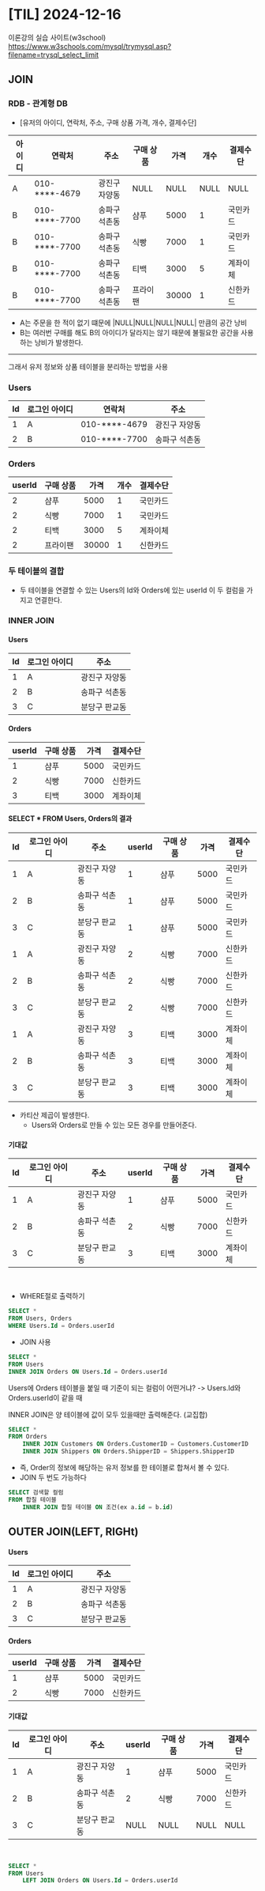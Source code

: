 # [TIL] 2024-12-16
이론강의 실습 사이트(w3school)
https://www.w3schools.com/mysql/trymysql.asp?filename=trysql_select_limit
## JOIN

### RDB - 관계형 DB
- [유저의 아이디, 연락처, 주소, 구매 상품 가격, 개수, 결제수단]

|아이디|연락처|주소|구매 상품|가격|개수|결제수단|
|-|-|-|-|-|-|-|
|A|010-****-4679|광진구 자양동|NULL|NULL|NULL|NULL|
|B|010-****-7700|송파구 석촌동|샴푸|5000|1|국민카드|
|B|010-****-7700|송파구 석촌동|식빵|7000|1|국민카드|
|B|010-****-7700|송파구 석촌동|티백|3000|5|계좌이체|
|B|010-****-7700|송파구 석촌동|프라이팬|30000|1|신한카드|

- A는 주문을 한 적이 없기 떄문에 |NULL|NULL|NULL|NULL| 만큼의 공간 낭비
- B는 여러번 구매를 해도 B의 아이디가 달라지는 않기 때문에 불필요한 공간을 사용하는 낭비가 발생한다.
---
그래서 유저 정보와 상품 테이블을 분리하는 방법을 사용
### Users
|Id|로그인 아이디|연락처|주소
|-|-|-|-|
|1|A|010-****-4679|광진구 자양동|
|2|B|010-****-7700|송파구 석촌동|

### Orders
|userId|구매 상품|가격|개수|결제수단|
|-|-|-|-|-|
|2|샴푸|5000|1|국민카드|
|2|식빵|7000|1|국민카드|
|2|티백|3000|5|계좌이체|
|2|프라이팬|30000|1|신한카드|

### 두 테이블의 결합
- 두 테이블을 연결할 수 있는 Users의 Id와 Orders에 있는 userId 이 두 컬럼을 가지고 연결한다.

### INNER JOIN
#### Users
|Id|로그인 아이디|주소|
|-|-|-|
|1|A|광진구 자양동|
|2|B|송파구 석촌동|
|3|C|분당구 판교동|

#### Orders
|userId|구매 상품|가격|결제수단|
|-|-|-|-|
|1|샴푸|5000|국민카드|
|2|식빵|7000|신한카드|
|3|티백|3000|계좌이체|

#### SELECT * FROM Users, Orders의 결과
|Id|로그인 아이디|주소|userId|구매 상품|가격|결제수단|
|-|-|-|-|-|-|-|
|1|A|광진구 자양동|1|샴푸|5000|국민카드|
|2|B|송파구 석촌동|1|샴푸|5000|국민카드|
|3|C|분당구 판교동|1|샴푸|5000|국민카드|
|1|A|광진구 자양동|2|식빵|7000|신한카드|
|2|B|송파구 석촌동|2|식빵|7000|신한카드|
|3|C|분당구 판교동|2|식빵|7000|신한카드|
|1|A|광진구 자양동|3|티백|3000|계좌이체|
|2|B|송파구 석촌동|3|티백|3000|계좌이체|
|3|C|분당구 판교동|3|티백|3000|계좌이체|
- 카티산 제곱이 발생한다.
    - Users와 Orders로 만들 수 있는 모든 경우를 만들어준다. 


#### 기대값
|Id|로그인 아이디|주소|userId|구매 상품|가격|결제수단|
|-|-|-|-|-|-|-|
|1|A|광진구 자양동|1|샴푸|5000|국민카드|
|2|B|송파구 석촌동|2|식빵|7000|신한카드|
|3|C|분당구 판교동|3|티백|3000|계좌이체|
<br>

- WHERE절로 출력하기
```SQL
SELECT * 
FROM Users, Orders
WHERE Users.Id = Orders.userId
```

- JOIN 사용
```SQL
SELECT * 
FROM Users
INNER JOIN Orders ON Users.Id = Orders.userId
```
Users에 Orders 테이블을 붙일 때 기준이 되는 컬럼이 어떤거냐?
-> Users.Id와 Orders.userId이 같을 때

INNER JOIN은 양 테이블에 값이 모두 있을때만 출력해준다. (교집합)
 
```SQL
SELECT * 
FROM Orders
	INNER JOIN Customers ON Orders.CustomerID = Customers.CustomerID
    INNER JOIN Shippers ON Orders.ShipperID = Shippers.ShipperID
```
- 즉, Order의 정보에 해당하는 유저 정보를 한 테이블로 합쳐서 볼 수 있다.
- JOIN 두 번도 가능하다

```SQL
SELECT 검색할 컬럼
FROM 합칠 테이블
    INNER JOIN 합칠 테이블 ON 조건(ex a.id = b.id)
```

## OUTER JOIN(LEFT, RIGHt)

#### Users
|Id|로그인 아이디|주소|
|-|-|-|
|1|A|광진구 자양동|
|2|B|송파구 석촌동|
|3|C|분당구 판교동|

#### Orders
|userId|구매 상품|가격|결제수단|
|-|-|-|-|
|1|샴푸|5000|국민카드|
|2|식빵|7000|신한카드|

#### 기대값
|Id|로그인 아이디|주소|userId|구매 상품|가격|결제수단|
|-|-|-|-|-|-|-|
|1|A|광진구 자양동|1|샴푸|5000|국민카드|
|2|B|송파구 석촌동|2|식빵|7000|신한카드|
|3|C|분당구 판교동|NULL|NULL|NULL|NULL|
<br>

```SQL
SELECT * 
FROM Users
	LEFT JOIN Orders ON Users.Id = Orders.userId
```

